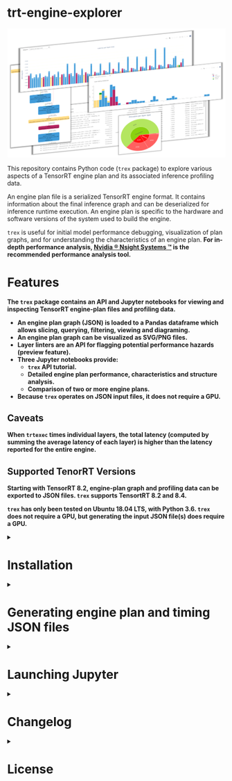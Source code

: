 # trt-engine-explorer

![](images/trex.png)

This repository contains Python code (`trex` package) to explore various aspects of a TensorRT engine plan and its associated inference profiling data.

An engine plan file is a serialized TensorRT engine format. It contains information about the final inference graph and can be deserialized for inference runtime execution.  An engine plan is specific to the hardware and software versions of the system used to build the engine.

`trex` is useful for initial model performance debugging, visualization of plan graphs, and for understanding the characteristics of an engine plan. <b>For in-depth performance analysis, [Nvidia &reg; Nsight Systems &trade;](https://developer.nvidia.com/nsight-systems) is the recommended performance analysis tool.
# Features
The `trex` package contains an API and Jupyter notebooks for viewing and inspecting TensorRT engine-plan files and profiling data.

* An engine plan graph (JSON) is loaded to a Pandas dataframe which allows slicing, querying, filtering, viewing and diagraming.
* An engine plan graph can be visualized as SVG/PNG files.
* Layer linters are an API for flagging potential performance hazards (preview feature).
* Three Jupyter notebooks provide:
  * `trex` API tutorial.
  * Detailed engine plan performance, characteristics and structure analysis.
  * Comparison of two or more engine plans.
* Because `trex` operates on JSON input files, it does not require a GPU.

## Caveats
When `trtexec` times individual layers, the total latency (computed by summing the average latency of each layer) is higher than the latency reported for the entire engine.
## Supported TenorRT Versions
Starting with TensorRT 8.2, engine-plan graph and profiling data can be exported to JSON files. `trex` supports TensortRT 8.2 and 8.4.

`trex` has only been tested on Ubuntu 18.04 LTS, with Python 3.6. `trex` does not require a GPU, but generating the input JSON file(s) does require a GPU.

<details><summary><h1>Installation</h1></summary>


The instructions below detail how to use a Python3 virtualenv for installing and using trex (Python 3.6+ is required).

### 1. Clone the trex code repository from TensorRT OSS repository
```
$ git clone https://github.com/NVIDIA/TensorRT.git
```

### 2. Create and activate a Python virtual environment
The commands listed below create and activate a Python virtual enviornment named ```env_trex``` which is stored in a directory by the same name, and configures the current shell to use it as the default python environment.

```
$ cd TensorRT/tools/experimental/trt-engine-explorer
$ python3 -m virtualenv env_trex
$ source env_trex/bin/activate
```

### 3. Install trex in development mode and the Jupyter extensions required for the notebooks
```
$ python3 -m pip install -e .
$ jupyter nbextension enable widgetsnbextension --user --py
```

</details>

<details><summary><h1>Generating engine plan and timing JSON files</h1></summary>

You can use the Python script `utils/process_engine.py` to perform several functions:
1. Create an engine from an ONNX file.
2. Load an engine and create an engine-plan JSON file.
3. Profile an engine inference execution and store the results in an engine timing JSON file.
4. Create an engine graph diagram.

![](images/trex-overview.png)

For more information see [TensorRT Engine Inspector](https://docs.nvidia.com/deeplearning/tensorrt/developer-guide/index.html#engine-inspector) and the [Tutorial](notebooks/tutorial.ipynb) notebook.

</details>

<details><summary><h1>Launching Jupyter</h1></summary>

Launch the Jupyter notebook server as detailed below and open your browser at `http://localhost:8888` or `http://<your-ip-address>:8888`
```
$ jupyter-notebook --ip=0.0.0.0 --no-browser
```

</details>

<details><summary><h1>Changelog</h1></summary>

April 2022: Initial release of this sample

</details>

<details><summary><h1>License</h1></summary>

The TensorRT Engine Explorer license can be found in the [LICENSE](LICENSE.txt) file.

</details>
